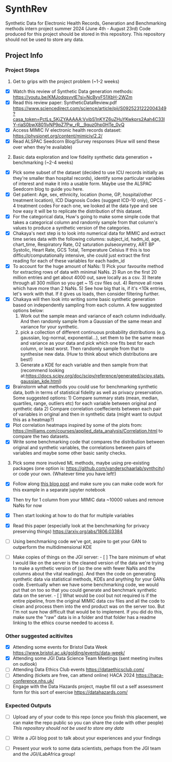 # SynthRev

Synthetic Data for Electronic Health Records, Generation and Benchmarking methods intern project summer 2024 (June 4th - August 23rd)
Code produced for this project should be stored in this repository. This repository should not be used to store any data.

## Project Info

### Project Steps

1.	Get to grips with the project problem (~1-2 weeks)
- [x]	Watch this review of Synthetic Data generation methods: https://youtu.be/KMJodqsvvtE?si=NcByvF51XbH-2WZm 
-	[x] Read this review paper: SyntheticDataReview.pdf
https://www.sciencedirect.com/science/article/pii/S0925231222004349?casa_token=PctLs_5KiZYAAAAA:VvibS1nKYZ6uZHuYKwkprs2Aah4C33lY-riaS0bwX801IyNP9pZ7Pw_rR__9quz0hp0HTe_0vQ
-	[x] Access MIMIC IV electronic health records dataset: https://physionet.org/content/mimiciv/2.2/
-	[x] Read ALSPAC Seedcorn Blog/Survey responses
(Huw will send these over when they’re available)

2.	Basic data exploration and low fidelity synthetic data generation + benchmarking (~2-4 weeks)
-	[x] Pick some subset of the dataset (decided to use ICU records initially as they're smaller than hospital records), identify some particular variables of interest and make it into a usable form. Maybe use the ALSPAC Seedcorn blog to guide you here.
-	[x] Get patient: Age, sex, ethnicity, location (home, GP, hospital/other treatment location), ICD Diagnosis Codes (suggest ICD-10 only), OPCS - 4 treatment codes
For each one, we looked at the data type and see how easy it will be to replicate the distribution of this dataset. 
- [x] For the categorical data, Huw's going to make some simple code that takes a categorical column and randomly sample from that column's values to produce a synthetic version of the categories.
- [x] Chakaya's next step is to look into numerical data for MIMIC and extract time series data with the following columns:
subject_id, hadm_id, age, chart_time, Respiratory Rate, O2 saturation pulseoxymetry, ART BP Systolic, Heart Rate, GCS Total, Temperature Celsius
If this is too difficult/computationally intensive, she could just extract the first reading for each of these variables for each hadm_id
- [x] To account for the huge amount of NaNs:
      1) Pick your favourite method for extracting rows of data with minimal         NaNs.
      2) Run on the first 20 million entries and get about 4000 out, save             locally as a csv.
      3) Iterate through all 300 million so you get ~ 15 csv files out.            4) Remove all rows which have more than 2 NaNs.
      5) See how big that is, if it's <10k entries, let's work with that. If         it gives us loads, then consider filtering further.
- [x] Chakaya will then look into writing some basic synthetic generation based on independently sampling from each column. A few suggested options below:
    1) Work out the sample mean and variance of each column individually. And then randomly sample from a Gaussian of the same mean and variance for your         synthetic.
    2) pick a collection of different continuous probability distributions (e.g. gaussian, log-normal, exponential...), set them to be the same mean and variance as your data and pick which one fits best for each column, or least worst. Then randomly sample from that to synthesise new data.
(Huw to think about which distributions are best!)
    3) Generate a KDE for each variable and then sample from that (recommend looking at:https://docs.scipy.org/doc/scipy/reference/generated/scipy.stats.gaussian_kde.html)
- [x] Brainstorm what methods you could use for benchmarking synthetic data, both in terms of statistical fidelity as well as privacy preservation.
    Some suggested options:
      1) Compare summary stats (mean, median, quartiles, range, outliers etc) for each variable between original and synthetic data
      2) Compare correlation coeffecients between each pair of variables in original and then in synthetic data (might want to output this as a heatmap?)
- [x] Plot correlation heatmaps inspired by some of the plots from: https://milliams.com/courses/applied_data_analysis/Correlation.html to compare the two datasets.
- [x] Write some benchmarking code that compares the distribution between original and synthetic variables, the correlations between pairs of variables and maybe some other basic sanity checks.
      
3.	Pick some more involved ML methods, maybe using pre-existing packages (one option is: https://github.com/vanderschaarlab/synthcity) or code your own. (Whatever time you have left!)
- [x] Follow along [this blog post](https://blog.paperspace.com/implementing-gans-in-tensorflow/) and make sure you can make code work for this example in a separate jupyter notebook
- [x] Then try for 1 column from your MIMIC data ~10000 values and remove NaNs for now
- [x] Then start looking at how to do that for multiple variables
- [x] Read this paper (especially look at the benchmarking for privacy preserving things) https://arxiv.org/abs/1806.03384

- [ ] Using benchmarking code we've got, aspire to get your GAN to outperform the multidimensional KDE
- [ ] Make copies of things on the JGI server:
      - [ ] The bare minimum of what I would like on the server is the cleaned version of the data we're trying to make a synthetic version of (so the one with fewer NaNs             and the columns about the vital readings). And then the code on generating synthetic data via statistical methods, KDEs and anything for your GANs code. Eventually             when we have some benchmarking code, we would put that on too so that you could generate and benchmark synthetic data on the server.
      - [ ] What would be cool but not required is if the entire pipeline, from the original MIMIC data csv files and all the code to clean and process them into the end             product was on the server too. But I'm not sure how difficult that would be to implement. If you did do this, make sure the "raw" data is in a folder and that folder             has a readme linking to the ethics course needed to access it.

### Other suggested acitivites 

-	[x] Attending some events for Bristol Data Week https://www.bristol.ac.uk/golding/events/data-week/
-	[x] Attending some JGI Data Science Team Meetings (sent meeting invites on outlook)
-	[ ] Attending Data Ethics Club events https://dataethicsclub.com/ 
-	[ ] Attending (tickets are free, can attend online) HACA 2024 https://haca-conference.nhs.uk/
-	[ ] Engage with the Data Hazards project, maybe fill out a self assessment form for this sort of exercise https://datahazards.com/

### Expected Outputs

- [ ] Upload any of your code to this repo (once you finish this placement, we can make the repo public so you can share the code with other people) *This repository should not be used to store any data*
- [ ] Write a JGI blog post to talk about your experiences and your findings
- [ ] Present your work to some data scientists, perhaps from the JGI team and the JGI/iLabAfrica group!

